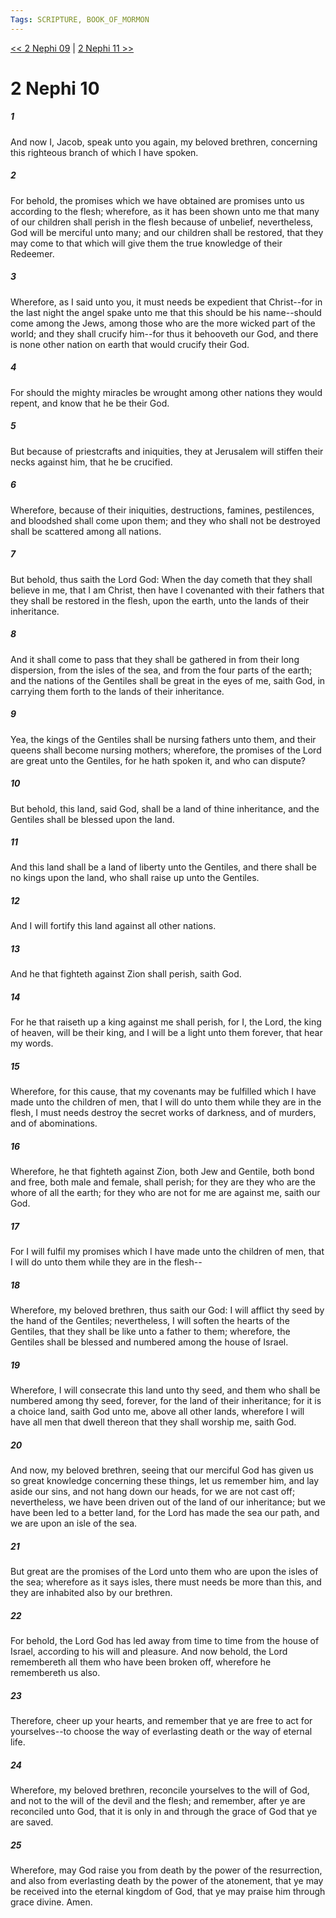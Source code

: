 ```yaml
---
Tags: SCRIPTURE, BOOK_OF_MORMON
---
```


[<< 2 Nephi 09](BOOK_OF_MORMON/02_2_Nephi/2_Nephi_09.md) | [2 Nephi 11 >>](BOOK_OF_MORMON/02_2_Nephi/2_Nephi_11.md)

# 2 Nephi 10

##### 1
 And now I, Jacob, speak unto you again, my beloved brethren, concerning this righteous branch of which I have spoken.
##### 2
 For behold, the promises which we have obtained are promises unto us according to the flesh; wherefore, as it has been shown unto me that many of our children shall perish in the flesh because of unbelief, nevertheless, God will be merciful unto many; and our children shall be restored, that they may come to that which will give them the true knowledge of their Redeemer.
##### 3
 Wherefore, as I said unto you, it must needs be expedient that Christ--for in the last night the angel spake unto me that this should be his name--should come among the Jews, among those who are the more wicked part of the world; and they shall crucify him--for thus it behooveth our God, and there is none other nation on earth that would crucify their God.
##### 4
 For should the mighty miracles be wrought among other nations they would repent, and know that he be their God.
##### 5
 But because of priestcrafts and iniquities, they at Jerusalem will stiffen their necks against him, that he be crucified.
##### 6
 Wherefore, because of their iniquities, destructions, famines, pestilences, and bloodshed shall come upon them; and they who shall not be destroyed shall be scattered among all nations.
##### 7
 But behold, thus saith the Lord God: When the day cometh that they shall believe in me, that I am Christ, then have I covenanted with their fathers that they shall be restored in the flesh, upon the earth, unto the lands of their inheritance.
##### 8
 And it shall come to pass that they shall be gathered in from their long dispersion, from the isles of the sea, and from the four parts of the earth; and the nations of the Gentiles shall be great in the eyes of me, saith God, in carrying them forth to the lands of their inheritance.
##### 9
 Yea, the kings of the Gentiles shall be nursing fathers unto them, and their queens shall become nursing mothers; wherefore, the promises of the Lord are great unto the Gentiles, for he hath spoken it, and who can dispute?
##### 10
 But behold, this land, said God, shall be a land of thine inheritance, and the Gentiles shall be blessed upon the land.
##### 11
 And this land shall be a land of liberty unto the Gentiles, and there shall be no kings upon the land, who shall raise up unto the Gentiles.
##### 12
 And I will fortify this land against all other nations.
##### 13
 And he that fighteth against Zion shall perish, saith God.
##### 14
 For he that raiseth up a king against me shall perish, for I, the Lord, the king of heaven, will be their king, and I will be a light unto them forever, that hear my words.
##### 15
 Wherefore, for this cause, that my covenants may be fulfilled which I have made unto the children of men, that I will do unto them while they are in the flesh, I must needs destroy the secret works of darkness, and of murders, and of abominations.
##### 16
 Wherefore, he that fighteth against Zion, both Jew and Gentile, both bond and free, both male and female, shall perish; for they are they who are the whore of all the earth; for they who are not for me are against me, saith our God.
##### 17
 For I will fulfil my promises which I have made unto the children of men, that I will do unto them while they are in the flesh--
##### 18
 Wherefore, my beloved brethren, thus saith our God: I will afflict thy seed by the hand of the Gentiles; nevertheless, I will soften the hearts of the Gentiles, that they shall be like unto a father to them; wherefore, the Gentiles shall be blessed and numbered among the house of Israel.
##### 19
 Wherefore, I will consecrate this land unto thy seed, and them who shall be numbered among thy seed, forever, for the land of their inheritance; for it is a choice land, saith God unto me, above all other lands, wherefore I will have all men that dwell thereon that they shall worship me, saith God.
##### 20
 And now, my beloved brethren, seeing that our merciful God has given us so great knowledge concerning these things, let us remember him, and lay aside our sins, and not hang down our heads, for we are not cast off; nevertheless, we have been driven out of the land of our inheritance; but we have been led to a better land, for the Lord has made the sea our path, and we are upon an isle of the sea.
##### 21
 But great are the promises of the Lord unto them who are upon the isles of the sea; wherefore as it says isles, there must needs be more than this, and they are inhabited also by our brethren.
##### 22
 For behold, the Lord God has led away from time to time from the house of Israel, according to his will and pleasure. And now behold, the Lord remembereth all them who have been broken off, wherefore he remembereth us also.
##### 23
 Therefore, cheer up your hearts, and remember that ye are free to act for yourselves--to choose the way of everlasting death or the way of eternal life.
##### 24
 Wherefore, my beloved brethren, reconcile yourselves to the will of God, and not to the will of the devil and the flesh; and remember, after ye are reconciled unto God, that it is only in and through the grace of God that ye are saved.
##### 25
 Wherefore, may God raise you from death by the power of the resurrection, and also from everlasting death by the power of the atonement, that ye may be received into the eternal kingdom of God, that ye may praise him through grace divine. Amen.
